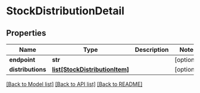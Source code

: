 # StockDistributionDetail

## Properties
Name | Type | Description | Notes
------------ | ------------- | ------------- | -------------
**endpoint** | **str** |  | [optional] 
**distributions** | [**list[StockDistributionItem]**](StockDistributionItem.md) |  | [optional] 

[[Back to Model list]](../README.md#documentation-for-models) [[Back to API list]](../README.md#documentation-for-api-endpoints) [[Back to README]](../README.md)


